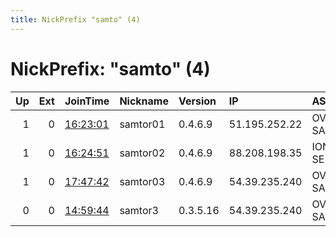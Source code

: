 ```yaml
---
title: NickPrefix "samto" (4)
---
```


# NickPrefix: "samto" (4)

|   Up |   Ext | JoinTime                                                                                              | Nickname   | Version   | IP            | AS       | CC   |   ORp |   Dirp | OS    | Contact                            |   eFamMembers |
|-----:|------:|:------------------------------------------------------------------------------------------------------|:-----------|:----------|:--------------|:---------|:-----|------:|-------:|:------|:-----------------------------------|--------------:|
|    1 |     0 | [16:23:01](https://nusenu.github.io/OrNetStats/w/relay/EA3D73539A8D824B2AF932ACB2524BBD144A17AA.html) | samtor01   | 0.4.6.9   | 51.195.252.22 | OVH SAS  | gb   |  9001 |      0 | Linux | realsample at protonmail dot com t |             1 |
|    1 |     0 | [16:24:51](https://nusenu.github.io/OrNetStats/w/relay/B20A13F00F38ABACAB870272E25BFA294C96FBDE.html) | samtor02   | 0.4.6.9   | 88.208.198.35 | IONOS SE | gb   |  9001 |      0 | Linux | realsample at protonmail dot com t |             1 |
|    1 |     0 | [17:47:42](https://nusenu.github.io/OrNetStats/w/relay/6B18DA795DBE22C934D3CAC188172740D1F4A8E8.html) | samtor03   | 0.4.6.9   | 54.39.235.240 | OVH SAS  | ca   |  9001 |      0 | Linux | realsample at protonmail dot com t |             1 |
|    0 |     0 | [14:59:44](https://nusenu.github.io/OrNetStats/w/relay/FF1CE25562669763F1EB8FD68ED0FDCE6DAEB2B8.html) | samtor3    | 0.3.5.16  | 54.39.235.240 | OVH SAS  | ca   |  9001 |      0 | Linux | realsample@protonmail.com          |             1 |
